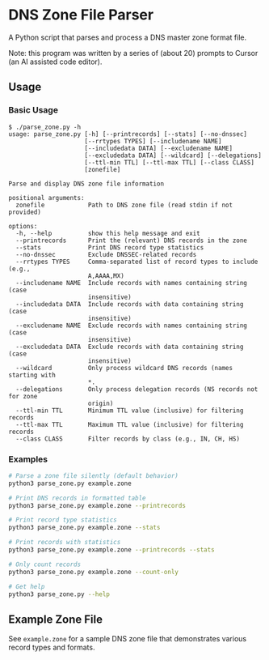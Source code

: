 # DNS Zone File Parser

A Python script that parses and process a DNS master zone format file.

Note: this program was written by a series of (about 20) prompts to Cursor (an AI assisted code editor).

## Usage

### Basic Usage

```
$ ./parse_zone.py -h
usage: parse_zone.py [-h] [--printrecords] [--stats] [--no-dnssec]
                     [--rrtypes TYPES] [--includename NAME]
                     [--includedata DATA] [--excludename NAME]
                     [--excludedata DATA] [--wildcard] [--delegations]
                     [--ttl-min TTL] [--ttl-max TTL] [--class CLASS]
                     [zonefile]

Parse and display DNS zone file information

positional arguments:
  zonefile            Path to DNS zone file (read stdin if not provided)

options:
  -h, --help          show this help message and exit
  --printrecords      Print the (relevant) DNS records in the zone
  --stats             Print DNS record type statistics
  --no-dnssec         Exclude DNSSEC-related records
  --rrtypes TYPES     Comma-separated list of record types to include (e.g.,
                      A,AAAA,MX)
  --includename NAME  Include records with names containing string (case
                      insensitive)
  --includedata DATA  Include records with data containing string (case
                      insensitive)
  --excludename NAME  Exclude records with names containing string (case
                      insensitive)
  --excludedata DATA  Exclude records with data containing string (case
                      insensitive)
  --wildcard          Only process wildcard DNS records (names starting with
                      *.
  --delegations       Only process delegation records (NS records not for zone
                      origin)
  --ttl-min TTL       Minimum TTL value (inclusive) for filtering records
  --ttl-max TTL       Maximum TTL value (inclusive) for filtering records
  --class CLASS       Filter records by class (e.g., IN, CH, HS)
```

### Examples

```bash
# Parse a zone file silently (default behavior)
python3 parse_zone.py example.zone

# Print DNS records in formatted table
python3 parse_zone.py example.zone --printrecords

# Print record type statistics
python3 parse_zone.py example.zone --stats

# Print records with statistics
python3 parse_zone.py example.zone --printrecords --stats

# Only count records
python3 parse_zone.py example.zone --count-only

# Get help
python3 parse_zone.py --help
```

## Example Zone File

See `example.zone` for a sample DNS zone file that demonstrates various record types and formats.
